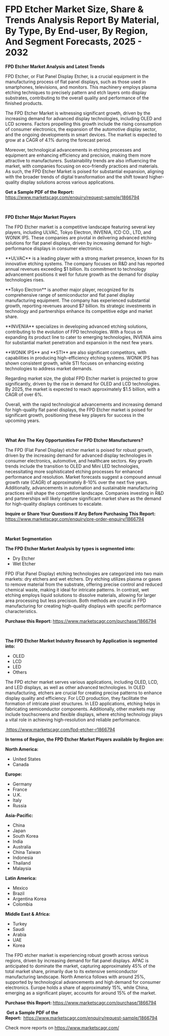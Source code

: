 <p><h1>FPD Etcher Market Size, Share & Trends Analysis Report By Material, By Type, By End-user, By Region, And Segment Forecasts, 2025 - 2032</h1></p><p><strong>FPD Etcher Market Analysis and Latest Trends</strong></p>
<p><p>FPD Etcher, or Flat Panel Display Etcher, is a crucial equipment in the manufacturing process of flat panel displays, such as those used in smartphones, televisions, and monitors. This machinery employs plasma etching techniques to precisely pattern and etch layers onto display substrates, contributing to the overall quality and performance of the finished products. </p><p>The FPD Etcher Market is witnessing significant growth, driven by the increasing demand for advanced display technologies, including OLED and LCD screens. Factors propelling this growth include the rising consumption of consumer electronics, the expansion of the automotive display sector, and the ongoing developments in smart devices. The market is expected to grow at a CAGR of 4.1% during the forecast period. </p><p>Moreover, technological advancements in etching processes and equipment are enhancing efficiency and precision, making them more attractive to manufacturers. Sustainability trends are also influencing the market, with companies focusing on eco-friendly practices and materials. As such, the FPD Etcher Market is poised for substantial expansion, aligning with the broader trends of digital transformation and the shift toward higher-quality display solutions across various applications.</p></p>
<p><strong>Get a Sample PDF of the Report:&nbsp;</strong> <a href="https://www.marketscagr.com/enquiry/request-sample/1866794?utm_campaign=2384&utm_medium=2&utm_source=Github&utm_content=ia&utm_term=28022025&utm_id=fpd-etcher">https://www.marketscagr.com/enquiry/request-sample/1866794</a></p>
<p>&nbsp;</p>
<p><strong>FPD Etcher Major Market Players</strong></p>
<p><p>The FPD Etcher market is a competitive landscape featuring several key players, including ULVAC, Tokyo Electron, INVENIA, ICD CO., LTD, and WONIK IPS. These companies are pivotal in delivering advanced etching solutions for flat panel displays, driven by increasing demand for high-performance displays in consumer electronics.</p><p>**ULVAC** is a leading player with a strong market presence, known for its innovative etching systems. The company focuses on R&D and has reported annual revenues exceeding $1 billion. Its commitment to technology advancement positions it well for future growth as the demand for display technologies rises.</p><p>**Tokyo Electron** is another major player, recognized for its comprehensive range of semiconductor and flat panel display manufacturing equipment. The company has experienced substantial growth, reporting revenues around $7 billion. Its strategic investments in technology and partnerships enhance its competitive edge and market share.</p><p>**INVENIA** specializes in developing advanced etching solutions, contributing to the evolution of FPD technologies. With a focus on expanding its product line to cater to emerging technologies, INVENIA aims for substantial market penetration and expansion in the next few years.</p><p>**WONIK IPS** and **STI** are also significant competitors, with capabilities in producing high-efficiency etching systems. WONIK IPS has shown consistent growth, while STI focuses on enhancing existing technologies to address market demands.</p><p>Regarding market size, the global FPD Etcher market is projected to grow significantly, driven by the rise in demand for OLED and LCD technologies. By 2025, the market is expected to reach approximately $1.5 billion, with a CAGR of over 6%.</p><p>Overall, with the rapid technological advancements and increasing demand for high-quality flat panel displays, the FPD Etcher market is poised for significant growth, positioning these key players for success in the upcoming years.</p></p>
<p>&nbsp;</p>
<p><strong>What Are The Key Opportunities For FPD Etcher Manufacturers?</strong></p>
<p><p>The FPD (Flat Panel Display) etcher market is poised for robust growth, driven by the increasing demand for advanced display technologies in consumer electronics, automotive, and healthcare sectors. Key growth trends include the transition to OLED and Mini LED technologies, necessitating more sophisticated etching processes for enhanced performance and resolution. Market forecasts suggest a compound annual growth rate (CAGR) of approximately 8-10% over the next five years. Additionally, advancements in automation and sustainable manufacturing practices will shape the competitive landscape. Companies investing in R&D and partnerships will likely capture significant market share as the demand for high-quality displays continues to escalate.</p></p>
<p><strong>Inquire or Share Your Questions If Any Before Purchasing This Report:</strong> <a href="https://www.marketscagr.com/enquiry/pre-order-enquiry/1866794?utm_campaign=2384&utm_medium=2&utm_source=Github&utm_content=ia&utm_term=28022025&utm_id=fpd-etcher">https://www.marketscagr.com/enquiry/pre-order-enquiry/1866794</a></p>
<p>&nbsp;</p>
<p><strong>Market Segmentation</strong></p>
<p><strong>The FPD Etcher Market Analysis by types is segmented into:</strong></p>
<p><ul><li>Dry Etcher</li><li>Wet Etcher</li></ul></p>
<p><p>FPD (Flat Panel Display) etching technologies are categorized into two main markets: dry etchers and wet etchers. Dry etching utilizes plasma or gases to remove material from the substrate, offering precise control and reduced chemical waste, making it ideal for intricate patterns. In contrast, wet etching employs liquid solutions to dissolve materials, allowing for larger area processing but less precision. Both methods are crucial in FPD manufacturing for creating high-quality displays with specific performance characteristics.</p></p>
<p><strong>Purchase this Report:&nbsp;</strong><a href="https://www.marketscagr.com/purchase/1866794?utm_campaign=2384&utm_medium=2&utm_source=Github&utm_content=ia&utm_term=28022025&utm_id=fpd-etcher">https://www.marketscagr.com/purchase/1866794</a></p>
<p>&nbsp;</p>
<p><strong>The FPD Etcher Market Industry Research by Application is segmented into:</strong></p>
<p><ul><li>OLED</li><li>LCD</li><li>LED</li><li>Others</li></ul></p>
<p><p>The FPD etcher market serves various applications, including OLED, LCD, and LED displays, as well as other advanced technologies. In OLED manufacturing, etchers are crucial for creating precise patterns to enhance display quality and efficiency. For LCD production, they facilitate the formation of intricate pixel structures. In LED applications, etching helps in fabricating semiconductor components. Additionally, other markets may include touchscreens and flexible displays, where etching technology plays a vital role in achieving high-resolution and reliable performance.</p></p>
<p><a href="https://www.marketscagr.com/fpd-etcher-r1866794?utm_campaign=2384&utm_medium=2&utm_source=Github&utm_content=ia&utm_term=28022025&utm_id=fpd-etcher">&nbsp;https://www.marketscagr.com/fpd-etcher-r1866794</a></p>
<p><strong>In terms of Region, the FPD Etcher Market Players available by Region are:</strong></p>
<p>
    <p> <strong> North America: </strong>
        <ul>
            <li>United States</li>
            <li>Canada</li>
        </ul>
        </p> 
    <p> <strong> Europe: </strong>
        <ul>
            <li>Germany</li>
            <li>France</li>
            <li>U.K.</li>
            <li>Italy</li>
            <li>Russia</li>
        </ul>
        </p> 
    <p> <strong> Asia-Pacific: </strong>
        <ul>
            <li>China</li>
            <li>Japan</li>
            <li>South Korea</li>
            <li>India</li>
            <li>Australia</li>
            <li>China Taiwan</li>
            <li>Indonesia</li>
            <li>Thailand</li>
            <li>Malaysia</li>
        </ul>
        </p> 
    <p> <strong> Latin America: </strong>
        <ul>
            <li>Mexico</li>
            <li>Brazil</li>
            <li>Argentina Korea</li>
            <li>Colombia</li>
        </ul>
        </p> 
    <p> <strong> Middle East & Africa: </strong>
        <ul>
            <li>Turkey</li>
            <li>Saudi</li>
            <li>Arabia</li>
            <li>UAE</li>
            <li>Korea</li>
        </ul>
    </p>
    </p>
<p><p>The FPD etcher market is experiencing robust growth across various regions, driven by increasing demand for flat panel displays. APAC is anticipated to dominate the market, capturing approximately 45% of the total market share, primarily due to its extensive semiconductor manufacturing landscape. North America follows with around 25%, supported by technological advancements and high demand for consumer electronics. Europe holds a share of approximately 15%, while China, emerging as a significant player, accounts for around 15% of the market.</p></p>
<p><strong>Purchase this Report: </strong><a href="https://www.marketscagr.com/purchase/1866794?utm_campaign=2384&utm_medium=2&utm_source=Github&utm_content=ia&utm_term=28022025&utm_id=fpd-etcher">https://www.marketscagr.com/purchase/1866794</a></p>
<p>&nbsp;<strong>Get a Sample PDF of the Report:&nbsp;&nbsp;</strong><a href="https://www.marketscagr.com/enquiry/request-sample/1866794?utm_campaign=2384&utm_medium=2&utm_source=Github&utm_content=ia&utm_term=28022025&utm_id=fpd-etcher">https://www.marketscagr.com/enquiry/request-sample/1866794</a></p>
<p><strong></strong></p>
<p>Check more reports on <a href="https://www.marketscagr.com/?utm_campaign=2384&utm_medium=2&utm_source=Github&utm_content=ia&utm_term=28022025&utm_id=fpd-etcher">https://www.marketscagr.com/</a></p>